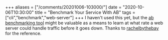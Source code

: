 +++
aliases = ["/comments/20201006-103000/"]
date = "2020-10-06T10:30:00"
title = "Benchmark Your Service With AB"
tags = ["cli","benchmark","web-server"]
+++
I haven't used this yet, but the [ab benchmarking tool](https://httpd.apache.org/docs/2.4/programs/ab.html) might be valuable as a means to learn at what rate a web server could handle traffic before it goes down. Thanks to [rachelbythebay](https://rachelbythebay.com/w/2020/03/10/rps/) for the reference.
